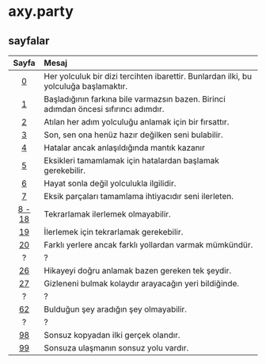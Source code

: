 # axy.party

## sayfalar
Sayfa | Mesaj
|:---:|:---
[0](https://axy.party/0) | Her yolculuk bir dizi tercihten ibarettir. Bunlardan ilki, bu yolculuğa başlamaktır.
[1](https://axy.party/1) | Başladığının farkına bile varmazsın bazen. Birinci adımdan öncesi sıfırıncı adımdır.
[2](https://axy.party/2) | Atılan her adım yolculuğu anlamak için bir fırsattır.
[3](https://axy.party/3) | Son, sen ona henüz hazır değilken seni bulabilir.
[4](https://axy.party/404) | Hatalar ancak anlaşıldığında mantık kazanır
[5](https://axy.party/505) | Eksikleri tamamlamak için hatalardan başlamak gerekebilir.
[6](https://axy.party/6) | Hayat sonla değil yolculukla ilgilidir.
[7](https://axy.party/7) | Eksik parçaları tamamlama ihtiyacıdır seni ilerleten.
[8 - 18](https://axy.party/8) | Tekrarlamak ilerlemek olmayabilir.
[19](https://axy.party/19) | İlerlemek için tekrarlamak gerekebilir.
[20](https://axy.party/20) | Farklı yerlere ancak farklı yollardan varmak mümkündür.
? | ?
[26](https://axy.party/paspas) | Hikayeyi doğru anlamak bazen gereken tek şeydir.
[27](https://axy.party/paspas/anahtar) | Gizleneni bulmak kolaydır arayacağın yeri bildiğinde.
? | ?
[62](https://axy.party/anahtar) | Bulduğun şey aradığın şey olmayabilir.
? | ?
[98](https://axy.party/999999999) | Sonsuz kopyadan ilki gerçek olandır.
[99](https://axy.party/1000000000) | Sonsuza ulaşmanın sonsuz yolu vardır.
